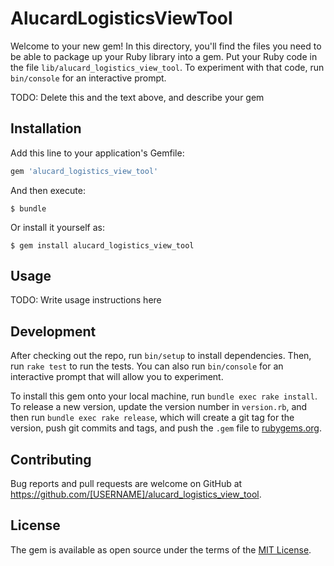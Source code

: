# AlucardLogisticsViewTool

Welcome to your new gem! In this directory, you'll find the files you need to be able to package up your Ruby library into a gem. Put your Ruby code in the file `lib/alucard_logistics_view_tool`. To experiment with that code, run `bin/console` for an interactive prompt.

TODO: Delete this and the text above, and describe your gem

## Installation

Add this line to your application's Gemfile:

```ruby
gem 'alucard_logistics_view_tool'
```

And then execute:

    $ bundle

Or install it yourself as:

    $ gem install alucard_logistics_view_tool

## Usage

TODO: Write usage instructions here

## Development

After checking out the repo, run `bin/setup` to install dependencies. Then, run `rake test` to run the tests. You can also run `bin/console` for an interactive prompt that will allow you to experiment.

To install this gem onto your local machine, run `bundle exec rake install`. To release a new version, update the version number in `version.rb`, and then run `bundle exec rake release`, which will create a git tag for the version, push git commits and tags, and push the `.gem` file to [rubygems.org](https://rubygems.org).

## Contributing

Bug reports and pull requests are welcome on GitHub at https://github.com/[USERNAME]/alucard_logistics_view_tool.

## License

The gem is available as open source under the terms of the [MIT License](https://opensource.org/licenses/MIT).
